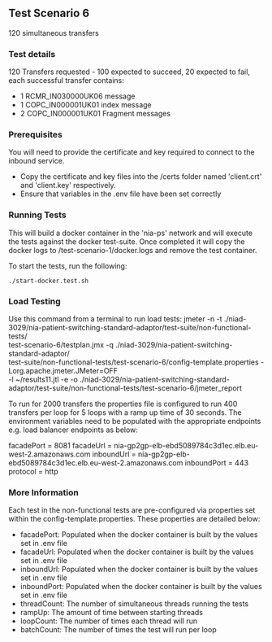 ## Test Scenario 6

120 simultaneous transfers

### Test details

120 Transfers requested - 100 expected to succeed, 20 expected to fail, each successful transfer contains:
* 1 RCMR_IN030000UK06 message
* 1 COPC_IN000001UK01 index message
* 2 COPC_IN000001UK01 Fragment messages

### Prerequisites 

You will need to provide the certificate and key required to connect to the inbound service.
* Copy the certificate and key files into the /certs folder named 'client.crt' and 'client.key' respectively.
* Ensure that variables in the .env file have been set correctly

### Running Tests

This will build a docker container in the 'nia-ps' network and will execute the tests against the docker test-suite.
Once completed it will copy the docker logs to /test-scenario-1/docker.logs and remove the test container.

To start the tests, run the following: 
```
./start-docker.test.sh
```


### Load Testing

Use this command from a terminal to run load tests:
jmeter -n -t  ./niad-3029/nia-patient-switching-standard-adaptor/test-suite/non-functional-tests/ \
test-scenario-6/testplan.jmx -q ./niad-3029/nia-patient-switching-standard-adaptor/ \
test-suite/non-functional-tests/test-scenario-6/config-template.properties -Lorg.apache.jmeter.JMeter=OFF \
-l ~/results11.jtl -e -o ./niad-3029/nia-patient-switching-standard-adaptor/test-suite/non-functional-tests/test-scenario-6/jmeter_report

To run for 2000 transfers the properties file is configured to run 400 transfers per loop for 5 loops with a ramp up time of 30 seconds.
The environment variables need to be populated with the appropriate endpoints e.g. load balancer endpoints as below:

facadePort = 8081
facadeUrl = nia-gp2gp-elb-ebd5089784c3d1ec.elb.eu-west-2.amazonaws.com
inboundUrl = nia-gp2gp-elb-ebd5089784c3d1ec.elb.eu-west-2.amazonaws.com
inboundPort = 443
protocol = http

### More Information

Each test in the non-functional tests are pre-configured via properties set within the config-template.properties.
These properties are detailed below:
* facadePort: Populated when the docker container is built by the values set in .env file
* facadeUrl: Populated when the docker container is built by the values set in .env file
* inboundUrl: Populated when the docker container is built by the values set in .env file
* inboundPort: Populated when the docker container is built by the values set in .env file
* threadCount: The number of simultaneous threads running the tests
* rampUp: The amount of time between starting threads
* loopCount: The number of times each thread will run
* batchCount: The number of times the test will run per loop

